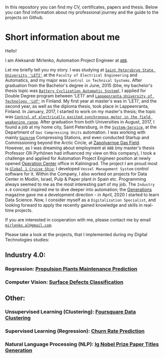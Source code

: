 In this repository you can find my CV, certificates, papers and thesis. Below you can find information about my professional journey and the guide to the projects on Github.

# Short information about me

Hello!

I am Aleksandr Mirlenko, Automation Project Engineer at [`ABB`](https://global.abb/group/en).

Let me briefly tell you my story. I was studying at [`Saint Petersbrug State University 'LETI'`](https://etu.ru/en/university/) at the `Faculty of Electrical Engineering` and Automatics, and my major was `Control in Technical Systems`. After graduation from the Bachelor's degree in June, 2015 (btw, my bachelor's thesis topic was [`Battery Cyclization Automatic System`](https://github.com/Mirlenko/CV/tree/main/papers)), I applied for Double Degree program between 'LETI' and [`Lappeenranta University of Technology 'LUT'`](https://www.lut.fi/web/en/) in Finland. My first year at master's was in 'LETI', and the second year, as well as the diploma thesis, took place in Lappeenranta, Finland. In January, 2017, I started to work on my master's thesis; the topic was [`Control of electrically excited synchronous motor in the field weakening range`](https://github.com/Mirlenko/CV/tree/main/thesis). After graduation from both Universities in August, 2017, I found a job at my home city, Saint Petersburg, in the [`System-Service`](http://systserv.spb.ru/), at the Department of `Gas Compressing Units` automation. I was working with mainly [`Gazprom`](https://www.gazprom.com/) Compressing Stations, and even conducted Startup and Commissioning beyond the Arctic Circle, at [Zapolyarnoe Gas Field](https://www.gazprom.com/projects/zapolyarnoye/). However, as I was dreaming about employment at `ABB` (my master's thesis Professor Olli Pyrhönen had influenced my view on this company), I took a challenge and applied for Automation Project Engineer position at newly opened [Operation Center](https://new.abb.com/cz/en/about/technology-and-innovation/operation-center-europe) office in Kaliningrad. The project I am proud most is [`Global 1 Cruise Ship`](https://www.mv-werften.com/en/ships/global.html); I developed `Vessel Management System` control software for it. Within the Company, I also worked on projects for Data Center in Modiin, Israel, Pulp & Paper plant in Spain etc.
Programming always seemed to me as the most interesting part of my job. The `Industry 4.0` concept inspired me to dive deeper into automation; the [Generations](https://new.abb.com/marine/generations) magazine gave me a development direction - in April, 2020 I started to learn Data Science. Now, I consider myself as a `Digitalization Specialist`, and looking forward to apply the recently gained knowledge and skills in real-time projects.

If you are interested in cooperation with me, please contact me by email [`mirlenko.al@gmail.com`](mailto:mirlenko.al@gmail.com).

Please take a look at the projects, that I implemented during my Digital Technologies studies:
## Industry 4.0:
### Regression: [Propulsion Plants Maintenance Prediction](https://github.com/Mirlenko/Propulsion_Plants_Maintenance_Prediction)
### Computer Vision: [Surface Defects Classification](https://github.com/Mirlenko/Surface_Defects_Classification)

## Other:
### Unsupervised Learning (Clustering): [Foursquare Data Clustering](https://github.com/Mirlenko/Foursquare-Data-Clustering)
### Supervised Learning (Regression): [Churn Rate Prediction](https://github.com/Mirlenko/Churn-Rate-Prediction)
### Natural Language Processing (NLP): [Ig Nobel Prize Paper Titles Generation](https://github.com/Mirlenko/Ig_Nobel_Prize_Paper_Titles_Generation)
